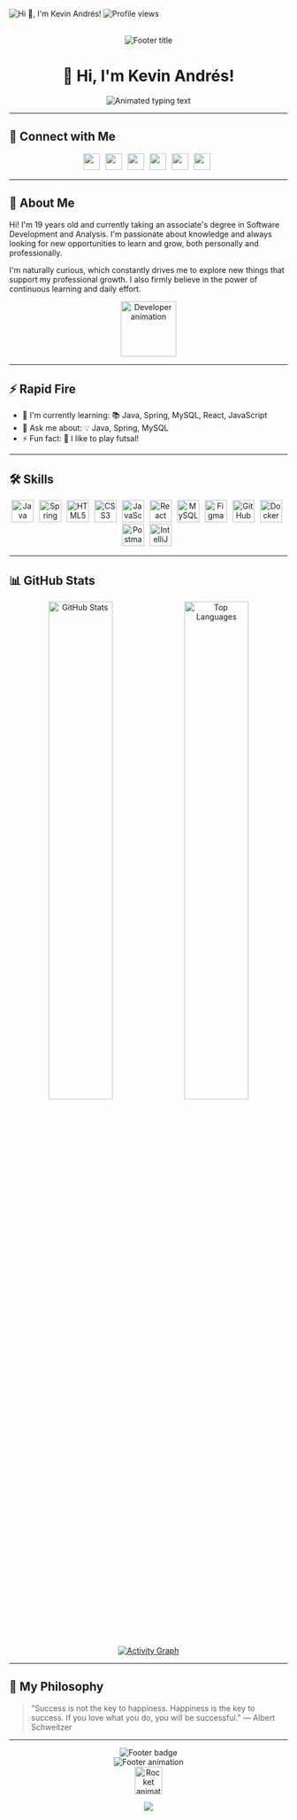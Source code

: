 ![Hi 👋, I'm Kevin Andrés!](https://static.wixstatic.com/media/53fad0_ce0704caa0174d6aa9b2b8101a62fa77~mv2.gif)
![Profile views](https://komarev.com/ghpvc/?username=KevinMachado777&label=Profile%20views&color=0e75b6&style=flat)

<div align="center">
  <br>
  <img src="https://img.shields.io/badge/Kevin%20Machado%20Dev-Software%20Engineer-FF2D55?style=flat-square&logo=codeigniter&logoColor=white" alt="Footer title">
  <br>
  <h1>👋 Hi, I'm Kevin Andrés!</h1>
  <img src="https://readme-typing-svg.herokuapp.com?font=Roboto+Mono&size=20&duration=4000&pause=1000&color=FF2D55&center=true&vCenter=true&width=450&lines=Software+Developer+in+Training;Passionate+About+Technology;Always+Learning+and+Growing;Ready+to+Build+the+Future" alt="Animated typing text">
</div>

---

## 🤝 Connect with Me
<p align="center">
  <a href="https://github.com/KevinMachado777" target="_blank"><img src="https://img.shields.io/badge/GitHub-181717?style=for-the-badge&logo=github&logoColor=white&labelColor=gray" height="30" style="margin-right: 6px"></a>
  <a href="mailto:kevin_machado@soy.sena.edu.co" target="_blank"><img src="https://img.shields.io/badge/Gmail-D14836?style=for-the-badge&logo=gmail&logoColor=white" height="30" style="margin-right: 6px"></a>
  <a href="https://www.linkedin.com/in/kevin-andrés-machado-rueda-17a192339/" target="_blank"><img src="https://img.shields.io/badge/LinkedIn-0077B5?style=for-the-badge&logo=linkedin&logoColor=white" height="30" style="margin-right: 6px"></a>
  <a href="https://www.instagram.com/kevin_machadorueda/" target="_blank"><img src="https://img.shields.io/badge/Instagram-E4405F?style=for-the-badge&logo=instagram&logoColor=white" height="30" style="margin-right: 6px"></a>
  <a href="https://www.facebook.com/kevin.a.rueda.3" target="_blank"><img src="https://img.shields.io/badge/Facebook-1877F2?style=for-the-badge&logo=facebook&logoColor=white" height="30" style="margin-right: 6px"></a>
  <a href="https://www.tiktok.com/@k3v1nan.dres" target="_blank"><img src="https://img.shields.io/badge/TikTok-000000?style=for-the-badge&logo=tiktok&logoColor=white" height="30" style="margin-right: 6px"></a>
</p>

---

## 🚀 About Me
Hi! I'm 19 years old and currently taking an associate's degree in Software Development and Analysis. I'm passionate about knowledge and always looking for new opportunities to learn and grow, both personally and professionally.

I'm naturally curious, which constantly drives me to explore new things that support my professional growth. I also firmly believe in the power of continuous learning and daily effort.

<p align="center">
  <img src="https://raw.githubusercontent.com/Tarikul-Islam-Anik/Animated-Fluent-Emojis/master/Emojis/People/Man%20Technologist.png" width="100" alt="Developer animation">
</p>

---

## ⚡ Rapid Fire
- 🌱 I'm currently learning: 📚 Java, Spring, MySQL, React, JavaScript
- 💬 Ask me about: 💡 Java, Spring, MySQL
- ⚡ Fun fact: 🎢 I like to play futsal!

---

## 🛠️ Skills
<p align="center">
  <img src="https://skillicons.dev/icons?i=java&theme=dark" height="40" alt="Java" style="margin-right: 6px">
  <img src="https://skillicons.dev/icons?i=spring&theme=dark" height="40" alt="Spring" style="margin-right: 6px">
  <img src="https://skillicons.dev/icons?i=html&theme=dark" height="40" alt="HTML5" style="margin-right: 6px">
  <img src="https://skillicons.dev/icons?i=css&theme=dark" height="40" alt="CSS3" style="margin-right: 6px">
  <img src="https://skillicons.dev/icons?i=js&theme=dark" height="40" alt="JavaScript" style="margin-right: 6px">
  <img src="https://skillicons.dev/icons?i=react&theme=dark" height="40" alt="React" style="margin-right: 6px">
  <img src="https://skillicons.dev/icons?i=mysql&theme=dark" height="40" alt="MySQL" style="margin-right: 6px">
  <img src="https://skillicons.dev/icons?i=figma&theme=dark" height="40" alt="Figma" style="margin-right: 6px">
  <img src="https://skillicons.dev/icons?i=github&theme=dark" height="40" alt="GitHub" style="margin-right: 6px">
  <img src="https://skillicons.dev/icons?i=docker&theme=dark" height="40" alt="Docker" style="margin-right: 6px">
  <img src="https://skillicons.dev/icons?i=postman&theme=dark" height="40" alt="Postman" style="margin-right: 6px">
  <img src="https://skillicons.dev/icons?i=idea&theme=dark" height="40" alt="IntelliJ" style="margin-right: 6px">
</p>

---

## 📊 GitHub Stats
<p align="center">
  <img width="48%" src="https://github-readme-stats.vercel.app/api?username=KevinMachado777&show_icons=true&theme=tokyonight&border_radius=10&hide_border=true&cache_buster=123" alt="GitHub Stats">
  <img width="48%" src="https://github-readme-stats.vercel.app/api/top-langs/?username=KevinMachado777&layout=compact&theme=tokyonight&border_radius=10&hide_border=true&cache_buster=123" alt="Top Languages">
</p>
<p align="center">
  <a href="https://github.com/ashutosh00710/github-readme-activity-graph">
    <img src="https://github-readme-activity-graph.vercel.app/graph?username=KevinMachado777&bg_color=1a1b27&color=FF2D55&line=FF2D55&point=ffffff&area=true&hide_border=true" alt="Activity Graph">
  </a>
</p>

---

## 🌟 My Philosophy
> "Success is not the key to happiness. Happiness is the key to success. If you love what you do, you will be successful." — Albert Schweitzer

---

<p align="center">
  <img src="https://img.shields.io/badge/Made%20with-❤%20by%20Kevin%20Machado%20Dev-1E3A8A?style=for-the-badge" alt="Footer badge">
  <br>
  <img src="https://readme-typing-svg.herokuapp.com?font=Roboto+Mono&size=16&duration=5000&pause=1000&color=FF2D55&center=true&vCenter=true&width=350&lines=Coding+the+Future;One+Commit+at+a+Time" alt="Footer animation">
  <br>
  <img src="https://raw.githubusercontent.com/Tarikul-Islam-Anik/Animated-Fluent-Emojis/master/Emojis/Travel%20and%20places/Rocket.png" width="50" alt="Rocket animation">
  <br>
</p>

<p align="center">
  <img src="https://capsule-render.vercel.app/api?type=waving&color=FF2D55&height=100&width=200&section=footer"/>
</p>
